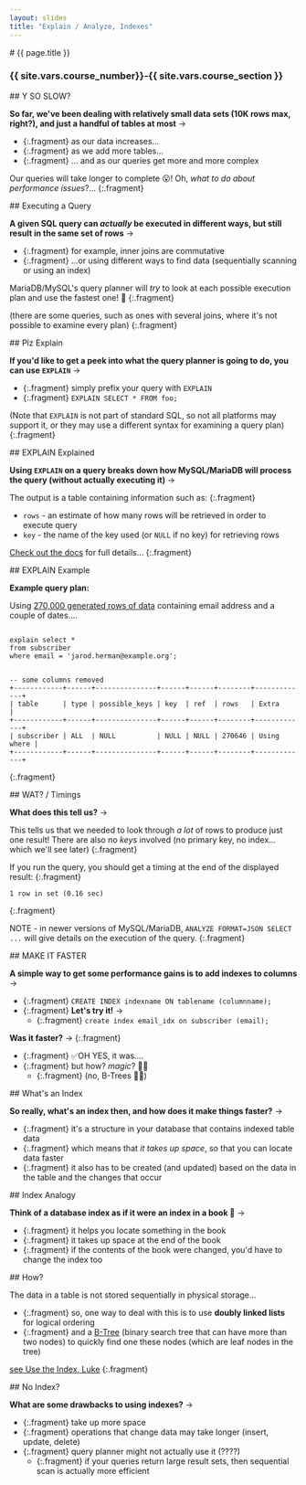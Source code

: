 ```yaml
---
layout: slides
title: "Explain / Analyze, Indexes"
---
```


<section markdown="block" class="intro-slide">
# {{ page.title }}

### {{ site.vars.course_number}}-{{ site.vars.course_section }}

<p><small></small></p>
</section>


<section markdown="block">
## Y SO SLOW?

__So far, we've been dealing with relatively small data sets (10K rows max, right?), and just a handful of tables at most__ &rarr;

* {:.fragment} as our data increases...
* {:.fragment} as we add more tables...
* {:.fragment} ... and as our queries get more and more complex

Our queries will take longer to complete 😮! Oh, _what to do about performance issues_?...
{:.fragment}

</section>


<section markdown="block">
## Executing a Query

__A given SQL query can _actually_ be executed in different ways, but still result in the same set of rows__ &rarr;

* {:.fragment} for example, inner joins are commutative
* {:.fragment} ...or using different ways to find data (sequentially scanning or using an index)

MariaDB/MySQL's query planner will _try_ to look at each possible execution plan and use the fastest one! 👟
{:.fragment}

(there are some queries, such as ones with several joins,  where it's not possible to examine every plan)
{:.fragment}

</section>
<section markdown="block">
## Plz Explain


__If you'd like to get a peek into what the query planner is going to do, you can use `EXPLAIN`__ &rarr;

* {:.fragment} simply prefix your query with `EXPLAIN`
* {:.fragment} `EXPLAIN SELECT * FROM foo;`

(Note that `EXPLAIN` is not part of standard SQL, so not all platforms may support it, or they may use a different syntax for examining a query plan)
{:.fragment}

</section>

<section markdown="block">
## EXPLAIN Explained

__Using `EXPLAIN` on a query breaks down how MySQL/MariaDB will process the query (without actually executing it)__ &rarr;

The output is a table containing information such as:
{:.fragment}

* `rows` - an estimate of how many rows will be retrieved in order to execute query
* `key` - the name of the key used (or `NULL` if no key) for retrieving rows

[Check out the docs](https://mariadb.com/kb/en/explain/) for full details... 
{:.fragment}

</section>


<section markdown="block">
## EXPLAIN Example

__Example query plan:__

Using [270,000 generated rows of data](../sql/subscriber.sql.gz) containing email address and a couple of dates....

<pre><code data-trim contenteditable>
explain select * 
from subscriber 
where email = 'jarod.herman@example.org';
</code></pre>

<pre><code data-trim contenteditable>
-- some columns removed
+------------+------+---------------+------+------+--------+-------------+
| table      | type | possible_keys | key  | ref  | rows   | Extra       |
+------------+------+---------------+------+------+--------+-------------+
| subscriber | ALL  | NULL          | NULL | NULL | 270646 | Using where |
+------------+------+---------------+------+------+--------+-------------+
</code></pre>
{:.fragment}

</section>

<section markdown="block">
## WAT? / Timings

__What does this tell us?__ &rarr;

This tells us that we needed to look through _a lot_ of rows to produce just one result! There are also no _keys_ involved (no primary key, no index... which we'll see later)
{:.fragment}

If you run the query, you should get a timing at the end of the displayed result:
{:.fragment}

```
1 row in set (0.16 sec)
```
{:.fragment}

NOTE - in newer versions of MySQL/MariaDB, `ANALYZE FORMAT=JSON SELECT ...` will give details on the execution of the query.
{:.fragment}

</section>


<section markdown="block">
## MAKE IT FASTER

__A simple way to get some performance gains is to add indexes to columns__ &rarr;

* {:.fragment} `CREATE INDEX indexname ON tablename (columnname);`
* {:.fragment} __Let's try it!__ &rarr;
	* {:.fragment} `create index email_idx on subscriber (email);`

__Was it faster?__ &rarr;
{:.fragment}

* {:.fragment} ✅OH YES, it was....
* {:.fragment} but how? _magic_? 🧙✨
	* {:.fragment} (no, B-Trees 🌲🌳)

</section>

<section markdown="block">
## What's an Index

__So really, what's an index then, and how does it make things faster?__ &rarr;

* {:.fragment} it's a structure in your database that contains indexed table data
* {:.fragment} which means that _it takes up space_, so that you can locate data faster
* {:.fragment} it also has to be created (and updated) based on the data in the table and the changes that occur

</section>

<section markdown="block">
## Index Analogy

__Think of a database index as if it were an index in a book 📖__ &rarr;

* {:.fragment} it helps you locate something in the book
* {:.fragment} it takes up space at the end of the book
* {:.fragment} if the contents of the book were changed, you'd have to change the index too

</section>

<section markdown="block">
## How?

The data in a table is not stored sequentially in physical storage...

* {:.fragment} so, one way to deal with this is to use __doubly linked lists__ for logical ordering
* {:.fragment} and a [B-Tree](https://en.wikipedia.org/wiki/B-tree) (binary search tree that can have more than two nodes) to quickly find one these nodes (which are leaf nodes in the tree)

[see Use the Index, Luke](https://use-the-index-luke.com/sql/anatomy/the-tree)
{:.fragment}

</section>



<section markdown="block">
## No Index?

__What are some drawbacks to using indexes?__ &rarr;

* {:.fragment} take up more space
* {:.fragment} operations that change data may take longer (insert, update, delete)
* {:.fragment} query planner might not actually use it (????)
	* {:.fragment} if your queries return large result sets, then sequential scan is actually more efficient

</section>
